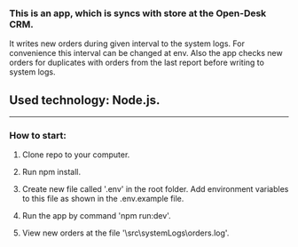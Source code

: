 ### This is an app, which is syncs with store at the Open-Desk CRM.

It writes new orders during given interval to the system logs. For convenience this interval can be changed at env.
Also the app checks new orders for duplicates with orders from the last report before writing to system logs.

## Used technology: Node.js.
___
### How to start:

1. Clone repo to your computer.

2. Run npm install.

3. Create new file called '.env' in the root folder.
Add environment variables to this file as shown in the .env.example file.

4. Run the app by command 'npm run:dev'.

5. View new orders at the file '\src\systemLogs\orders.log'.
